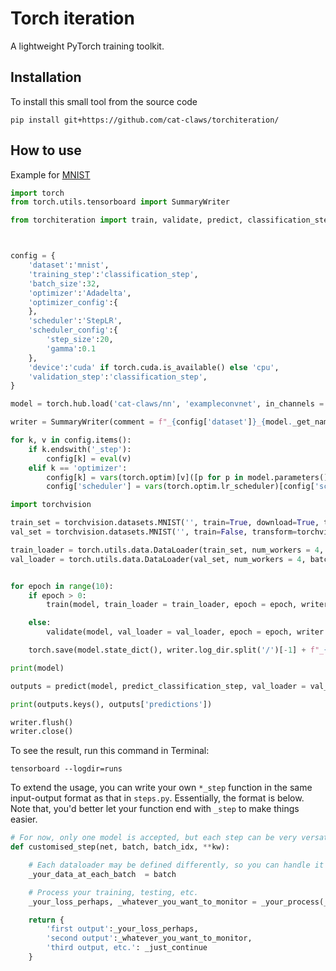 # Torch iteration
A lightweight PyTorch training toolkit.

## Installation
To install this small tool from the source code
```
pip install git+https://github.com/cat-claws/torchiteration/
```

## How to use
Example for [MNIST](https://github.com/pytorch/examples/blob/main/mnist/main.py)
```python
import torch
from torch.utils.tensorboard import SummaryWriter

from torchiteration import train, validate, predict, classification_step, predict_classification_step



config = {
	'dataset':'mnist',
	'training_step':'classification_step',
	'batch_size':32,
	'optimizer':'Adadelta',
	'optimizer_config':{
	},
	'scheduler':'StepLR',
	'scheduler_config':{
		'step_size':20,
		'gamma':0.1
	},
	'device':'cuda' if torch.cuda.is_available() else 'cpu',
	'validation_step':'classification_step',
}

model = torch.hub.load('cat-claws/nn', 'exampleconvnet', in_channels = 1).to(config['device'])

writer = SummaryWriter(comment = f"_{config['dataset']}_{model._get_name()}_{config['training_step']}", flush_secs=10)

for k, v in config.items():
	if k.endswith('_step'):
		config[k] = eval(v)
	elif k == 'optimizer':
		config[k] = vars(torch.optim)[v]([p for p in model.parameters() if p.requires_grad], **config[k+'_config'])
		config['scheduler'] = vars(torch.optim.lr_scheduler)[config['scheduler']](config[k], **config['scheduler_config'])		

import torchvision

train_set = torchvision.datasets.MNIST('', train=True, download=True, transform=torchvision.transforms.ToTensor())
val_set = torchvision.datasets.MNIST('', train=False, transform=torchvision.transforms.ToTensor())

train_loader = torch.utils.data.DataLoader(train_set, num_workers = 4, batch_size = config['batch_size'])
val_loader = torch.utils.data.DataLoader(val_set, num_workers = 4, batch_size = config['batch_size'])


for epoch in range(10):
	if epoch > 0:
		train(model, train_loader = train_loader, epoch = epoch, writer = writer, **config)

	else:
		validate(model, val_loader = val_loader, epoch = epoch, writer = writer, **config)

	torch.save(model.state_dict(), writer.log_dir.split('/')[-1] + f"_{epoch:03}.pt")

print(model)

outputs = predict(model, predict_classification_step, val_loader = val_loader, **config)

print(outputs.keys(), outputs['predictions'])

writer.flush()
writer.close()
```

To see the result, run this command in Terminal:
```properties
tensorboard --logdir=runs
```

To extend the usage, you can write your own ```*_step``` function in the same input-output format as that in ```steps.py```. Essentially, the format is below. Note that, you'd better let your function end with ```_step``` to make things easier.
```python
# For now, only one model is accepted, but each step can be very versatile
def customised_step(net, batch, batch_idx, **kw):

	# Each dataloader may be defined differently, so you can handle it case by case
	_your_data_at_each_batch  = batch

	# Process your training, testing, etc.
	_your_loss_perhaps, _whatever_you_want_to_monitor = _your_process(_your_data_at_each_batch)

	return {
		'first output':_your_loss_perhaps,
		'second output':_whatever_you_want_to_monitor,
		'third output, etc.': _just_continue
	}
```
